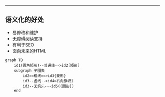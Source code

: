 ---


## 语义化的好处

* 易修改和维护
* 无障碍阅读支持
* 有利于SEO
* 面向未来的HTML




```mermaid
graph TB
    id1(圆角矩形)--普通线-->id2[矩形]
    subgraph 子图表
        id2==粗线==>id3{菱形}
        id3-.虚线.->id4>右向旗帜]
        id3--无箭头---id5((圆形))
    end
```